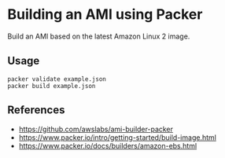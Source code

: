 # Building an AMI using Packer

Build an AMI based on the latest Amazon Linux 2 image.

## Usage

    packer validate example.json
    packer build example.json

## References

* https://github.com/awslabs/ami-builder-packer
* https://www.packer.io/intro/getting-started/build-image.html
* https://www.packer.io/docs/builders/amazon-ebs.html

